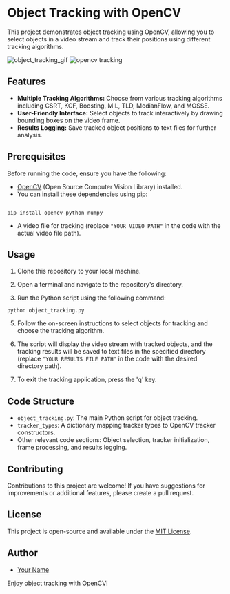 # Object Tracking with OpenCV

This project demonstrates object tracking using OpenCV, allowing you to select objects in a video stream and track their positions using different tracking algorithms.

![object_tracking_gif](https://github.com/Quan20021511/Digital_Clock/assets/129273695/07794c2d-b664-4a74-8365-38afcce1ddcb) ![opencv tracking](https://github.com/Quan20021511/Digital_Clock/assets/129273695/1c306dba-459c-41b4-bb8b-650614f42aa3)


## Features

- **Multiple Tracking Algorithms:** Choose from various tracking algorithms including CSRT, KCF, Boosting, MIL, TLD, MedianFlow, and MOSSE.
- **User-Friendly Interface:** Select objects to track interactively by drawing bounding boxes on the video frame.
- **Results Logging:** Save tracked object positions to text files for further analysis.

## Prerequisites

Before running the code, ensure you have the following:
- [OpenCV](https://opencv.org/) (Open Source Computer Vision Library) installed.
- You can install these dependencies using pip:

```shell

pip install opencv-python numpy

```
- A video file for tracking (replace `"YOUR VIDEO PATH"` in the code with the actual video file path).

## Usage

1. Clone this repository to your local machine.

2. Open a terminal and navigate to the repository's directory.

3. Run the Python script using the following command:

``` shell
python object_tracking.py

```

5. Follow the on-screen instructions to select objects for tracking and choose the tracking algorithm.

6. The script will display the video stream with tracked objects, and the tracking results will be saved to text files in the specified directory (replace `"YOUR RESULTS FILE PATH"` in the code with the desired directory path).

7. To exit the tracking application, press the 'q' key.

## Code Structure

- `object_tracking.py`: The main Python script for object tracking.
- `tracker_types`: A dictionary mapping tracker types to OpenCV tracker constructors.
- Other relevant code sections: Object selection, tracker initialization, frame processing, and results logging.

## Contributing

Contributions to this project are welcome! If you have suggestions for improvements or additional features, please create a pull request.

## License

This project is open-source and available under the [MIT License](LICENSE).

## Author

- [Your Name](https://github.com/yourusername)

Enjoy object tracking with OpenCV!

